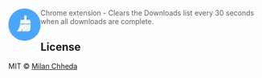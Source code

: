 # <img src="icon.png" alt="Auto Clear Downloads" width="64" height="64" style="float: left;"> 

> Chrome extension - Clears the Downloads list every 30 seconds when all downloads are complete.


## License

MIT © [Milan Chheda](http://milanchheda.github.io)
